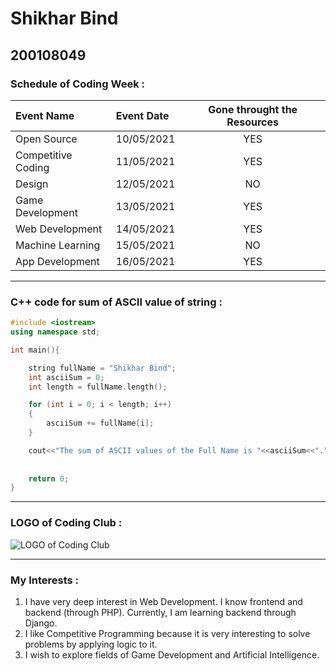 # Shikhar Bind
## 200108049


### Schedule of Coding Week :
| Event Name | Event Date | Gone throught the Resources |
|:---|:---|:---:|
|Open Source|10/05/2021|YES|
|Competitive Coding|11/05/2021|YES|
|Design|12/05/2021|NO|
|Game Development|13/05/2021|YES|
|Web Development|14/05/2021|YES|
|Machine Learning|15/05/2021|NO|
|App Development|16/05/2021|YES|

---
### C++ code for sum of ASCII value of string :
```C++
#include <iostream>
using namespace std;

int main(){

    string fullName = "Shikhar Bind";
    int asciiSum = 0;
    int length = fullName.length();

    for (int i = 0; i < length; i++)
    {
        asciiSum += fullName[i];
    }

    cout<<"The sum of ASCII values of the Full Name is "<<asciiSum<<"."<<endl;
    
    
    return 0;
}
```
---
### LOGO of Coding Club :
![LOGO of Coding Club](https://github.com/codingiitg/open_source_submission/blob/main/coding-club%20logo.png "LOGO of Coding Club")

---
### My Interests :
1. I have very deep interest in Web Development. I know frontend and backend (through PHP). Currently, I am learning backend through Django.
2. I like Competitive Programming because it is very interesting to solve problems by applying logic to it.
3. I wish to explore fields of Game Development and Artificial Intelligence.